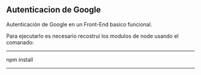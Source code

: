 ## Autenticacion de Google
Autenticación de Google en un Front-End basico funcional.

Para ejecutarlo es necesario recostrui los modulos de node usando el comanado:

***********
npm install
***********